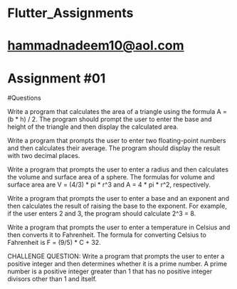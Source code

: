 # Flutter_Assignments
# hammadnadeem10@aol.com
# Assignment #01 
#Questions


Write a program that calculates the area of a triangle using the formula A = (b * h) / 2. The program should prompt the user to enter the base and height of the triangle and then display the calculated area.

Write a program that prompts the user to enter two floating-point numbers and then calculates their average. The program should display the result with two decimal places.

Write a program that prompts the user to enter a radius and then calculates the volume and surface area of a sphere. The formulas for volume and surface area are V = (4/3) * pi * r^3 and A = 4 * pi * r^2, respectively.

Write a program that prompts the user to enter a base and an exponent and then calculates the result of raising the base to the exponent. For example, if the user enters 2 and 3, the program should calculate 2^3 = 8.

Write a program that prompts the user to enter a temperature in Celsius and then converts it to Fahrenheit.
The formula for converting Celsius to Fahrenheit is F = (9/5) * C + 32.

CHALLENGE QUESTION: Write a program that prompts the user to enter a positive integer and then determines whether it is a prime number.
A prime number is a positive integer greater than 1 that has no positive integer divisors other than 1 and itself.
